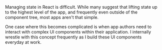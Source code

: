Managing state in React is difficult. While many suggest that lifting state up to the highest level of the app, and frequently even outside of the component tree, most apps aren't that simple.

One case where this becomes complicated is when app authors need to interact with complex UI components within their application. I internally wrestle with this concept frequently as I build these UI components everyday at work.
